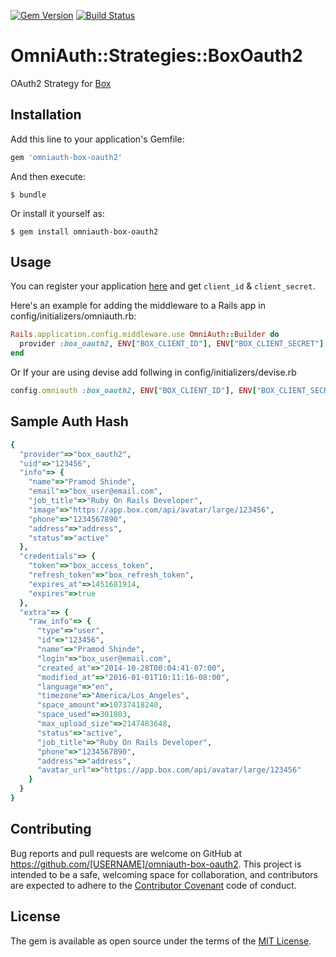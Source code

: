 [![Gem Version](https://badge.fury.io/rb/omniauth-box-oauth2.svg)](https://badge.fury.io/rb/omniauth-box-oauth2)
[![Build Status](https://travis-ci.org/pramodshinde/omniauth-box-oauth2.svg?branch=master)](https://travis-ci.org/pramodshinde/omniauth-box-oauth2)

# OmniAuth::Strategies::BoxOauth2

OAuth2 Strategy for [Box](https://www.box.com/)

## Installation

Add this line to your application's Gemfile:

```ruby
gem 'omniauth-box-oauth2'
```

And then execute:

    $ bundle

Or install it yourself as:

    $ gem install omniauth-box-oauth2

## Usage

You can register your application [here](https://cloud.app.box.com/login) and get `client_id` & `client_secret`.

Here's an example for adding the middleware to a Rails app in config/initializers/omniauth.rb:
```ruby
Rails.application.config.middleware.use OmniAuth::Builder do
  provider :box_oauth2, ENV["BOX_CLIENT_ID"], ENV["BOX_CLIENT_SECRET"]
end
```

Or If your are using devise add follwing in config/initializers/devise.rb
```ruby
config.omniauth :box_oauth2, ENV["BOX_CLIENT_ID"], ENV["BOX_CLIENT_SECRET"]
```

## Sample Auth Hash 
```ruby
{
  "provider"=>"box_oauth2",
  "uid"=>"123456",
  "info"=> {
    "name"=>"Pramod Shinde",
    "email"=>"box_user@email.com",
    "job_title"=>"Ruby On Rails Developer",
    "image"=>"https://app.box.com/api/avatar/large/123456",
    "phone"=>"1234567890",
    "address"=>"address",
    "status"=>"active"
  },
  "credentials"=> {
    "token"=>"box_access_token",
    "refresh_token"=>"box_refresh_token",
    "expires_at"=>1451681914,
    "expires"=>true
  },
  "extra"=> {
    "raw_info"=> {
      "type"=>"user",
      "id"=>"123456",
      "name"=>"Pramod Shinde",
      "login"=>"box_user@email.com",
      "created_at"=>"2014-10-28T00:04:41-07:00",
      "modified_at"=>"2016-01-01T10:11:16-08:00",
      "language"=>"en",
      "timezone"=>"America/Los_Angeles",
      "space_amount"=>10737418240,
      "space_used"=>301803,
      "max_upload_size"=>2147483648,
      "status"=>"active",
      "job_title"=>"Ruby On Rails Developer",
      "phone"=>"1234567890",
      "address"=>"address",
      "avatar_url"=>"https://app.box.com/api/avatar/large/123456"
    }
  }
}
```

## Contributing

Bug reports and pull requests are welcome on GitHub at https://github.com/[USERNAME]/omniauth-box-oauth2. This project is intended to be a safe, welcoming space for collaboration, and contributors are expected to adhere to the [Contributor Covenant](contributor-covenant.org) code of conduct.


## License

The gem is available as open source under the terms of the [MIT License](http://opensource.org/licenses/MIT).